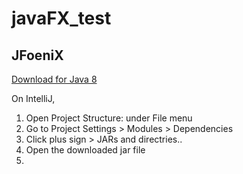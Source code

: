 # javaFX_test

## JFoeniX
[Download for Java 8](https://github.com/jfoenixadmin/JFoenix)

On IntelliJ, 
1. Open Project Structure: under File menu
2. Go to Project Settings > Modules > Dependencies
3. Click plus sign > JARs and directries.. 
4. Open the downloaded jar file
5. 
